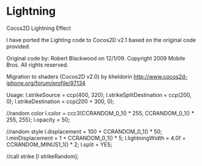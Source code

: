 Lightning
=========

Cocos2D Lightning Effect

I have ported the Lighting code to Cocos2D v2.1 based on the original code provided.

Original code by:
Robert Blackwood on 12/1/09.
Copyright 2009 Mobile Bros. All rights reserved.

Migration to shaders (Cocos2D v2.0) by 
kheldorin http://www.cocos2d-iphone.org/forum/profile/97134


Usage:
l.strikeSource = ccp(400, 320);
l.strikeSplitDestination = ccp(200, 0);
l.strikeDestination = ccp(200 + 300, 0);

//random color
l.color = ccc3(CCRANDOM_0_1() * 255, CCRANDOM_0_1() * 255, 255);
l.opacity = 50;

//random style
l.displacement = 100 + CCRANDOM_0_1() * 50;
l.minDisplacement = 1 + CCRANDOM_0_1() * 5;
l.lightningWidth = 4.0f + CCRANDOM_MINUS1_1() * 2;
l.split = YES;

//call strike
[l strikeRandom];
